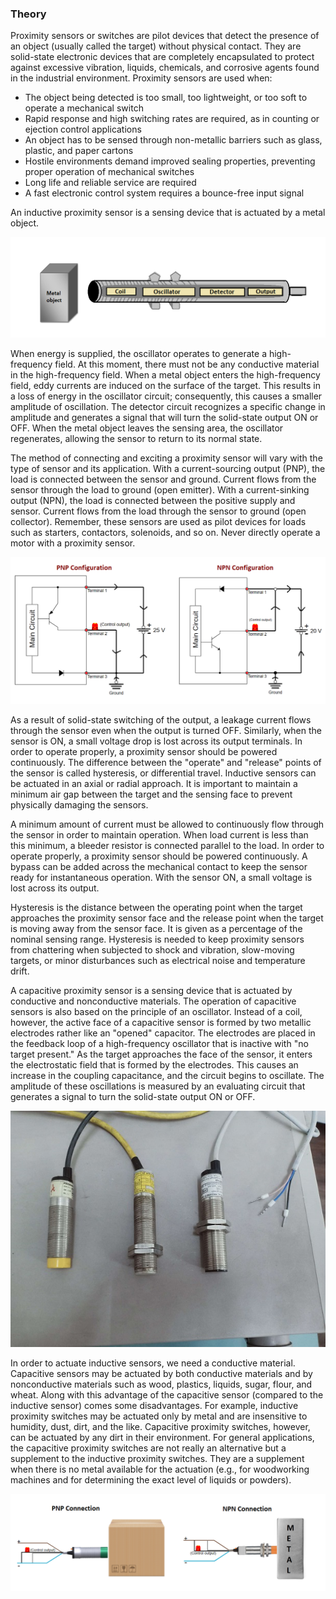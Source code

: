 ### Theory

Proximity sensors or switches are pilot devices that detect the presence of an object (usually called the target) without physical contact. They are solid-state electronic devices that are completely encapsulated to protect against excessive vibration, liquids, chemicals, and corrosive agents found in the industrial environment. Proximity sensors are used when:
- The object being detected is too small, too lightweight, or too soft to operate a mechanical switch
- Rapid response and high switching rates are required, as in counting or ejection control applications
- An object has to be sensed through non-metallic barriers such as glass, plastic, and paper cartons
- Hostile environments demand improved sealing properties, preventing proper operation of mechanical switches
- Long life and reliable service are required
- A fast electronic control system requires a bounce-free input signal

An inductive proximity sensor is a sensing device that is actuated by a metal object.

![1](images/figure1.png)

When energy is supplied, the oscillator operates to generate a high-frequency field. At this moment, there must not be any conductive material in the high-frequency field. When a metal object enters the high-frequency field, eddy currents are induced on the surface of the target. This results in a loss of energy in the oscillator circuit; consequently, this causes a smaller amplitude of oscillation. The detector circuit recognizes a specific change in amplitude and generates a signal that will turn the solid-state output ON or OFF. When the metal object leaves the sensing area, the oscillator regenerates, allowing the sensor to return to its normal state.

The method of connecting and exciting a proximity sensor will vary with the type of sensor and its application. With a current-sourcing output (PNP), the load is connected between the sensor and ground. Current flows from the sensor through the load to ground (open emitter). With a current-sinking output (NPN), the load is connected between the positive supply and sensor. Current flows from the load through the sensor to ground (open collector). Remember, these sensors are used as pilot devices for loads such as starters, contactors, solenoids, and so on. Never directly operate a motor with a proximity sensor.

![2](images/figure6.png)

As a result of solid-state switching of the output, a leakage current flows through the sensor even when the output is turned OFF. Similarly, when the sensor is ON, a small voltage drop is lost across its output terminals. In order to operate properly, a proximity sensor should be powered continuously. The difference between the "operate" and "release" points of the sensor is called hysteresis, or differential travel. Inductive sensors can be actuated in an axial or radial approach. It is important to maintain a minimum air gap between the target and the sensing face to prevent physically damaging the sensors.

A minimum amount of current must be allowed to continuously flow through the sensor in order to maintain operation. When load current is less than this minimum, a bleeder resistor is connected parallel to the load. In order to operate properly, a proximity sensor should be powered continuously. A bypass can be added across the mechanical contact to keep the sensor ready for instantaneous operation. With the sensor ON, a small voltage is lost across its output.

Hysteresis is the distance between the operating point when the target approaches the proximity sensor face and the release point when the target is moving away from the sensor face. It is given as a percentage of the nominal sensing range. Hysteresis is needed to keep proximity sensors from chattering when subjected to shock and vibration, slow-moving targets, or minor disturbances such as electrical noise and temperature drift.

A capacitive proximity sensor is a sensing device that is actuated by conductive and nonconductive materials. The operation of capacitive sensors is also based on the principle of an oscillator. Instead of a coil, however, the active face of a capacitive sensor is formed by two metallic electrodes rather like an "opened" capacitor. The electrodes are placed in the feedback loop of a high-frequency oscillator that is inactive with "no target present." As the target approaches the face of the sensor, it enters the electrostatic field that is formed by the electrodes. This causes an increase in the coupling capacitance, and the circuit begins to oscillate. The amplitude of these oscillations is measured by an evaluating circuit that generates a signal to turn the solid-state output ON or OFF.

![5](images/figure5.JPEG)

In order to actuate inductive sensors, we need a conductive material. Capacitive sensors may be actuated by both conductive materials and by nonconductive materials such as wood, plastics, liquids, sugar, flour, and wheat. Along with this advantage of the capacitive sensor (compared to the inductive sensor) comes some disadvantages. For example, inductive proximity switches may be actuated only by metal and are insensitive to humidity, dust, dirt, and the like. Capacitive proximity switches, however, can be actuated by any dirt in their environment. For general applications, the capacitive proximity switches are not really an alternative but a supplement to the inductive proximity switches. They are a supplement when there is no metal available for the actuation (e.g., for woodworking machines and for determining the exact level of liquids or powders).

![6](images/figure7.png)